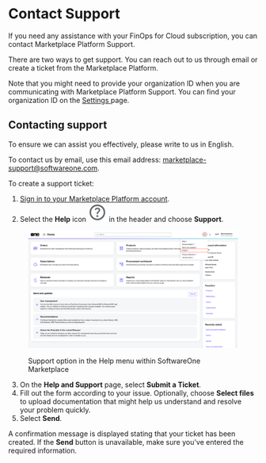 # Contact Support

If you need any assistance with your FinOps for Cloud subscription, you can contact Marketplace Platform Support.&#x20;

There are two ways to get support. You can reach out to us through email or create a ticket from the Marketplace Platform.&#x20;

Note that you might need to provide your organization ID when you are communicating with Marketplace Platform Support. You can find your organization ID on the [Settings ](../system/settings.md)page.

## Contacting support

To ensure we can assist you effectively, please write to us in English.&#x20;

To contact us by email, use this email address: [marketplace-support@softwareone.com](mailto:marketplace-support@softwareone.com).

To create a support ticket:

1. [Sign in to your Marketplace Platform account](https://portal.platform.softwareone.com).
2. Select the **Help** icon <img src="../.gitbook/assets/icon_support.png" alt="" data-size="line"> in the header and choose **Support**.

<figure><img src="../.gitbook/assets/contact_support.png" alt=""><figcaption><p>Support option in the Help menu within SoftwareOne Marketplace</p></figcaption></figure>

3. On the **Help and Support** page, select **Submit a Ticket**.
4. Fill out the form according to your issue. Optionally, choose **Select files** to upload documentation that might help us understand and resolve your problem quickly.
5. Select **Send**.

A confirmation message is displayed stating that your ticket has been created. If the **Send** button is unavailable, make sure you've entered the required information.
